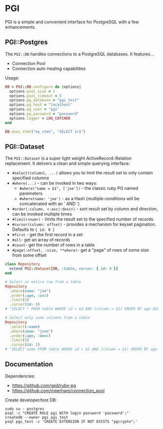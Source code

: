 # PGI

PGI is a simple and convenient interface for PostgreSQL with a few enhancements.

## PGI::Postgres

The `PGI::DB` handles connections to a PostgreSQL databases. It features...

* Connection Pool
* Connection auto-healing capabilities

Usage:

```ruby
DB = PGI::DB.configure do |options|
  options.pool_size = 1
  options.pool_timeout = 5
  options.pg_database = "pgi_test"
  options.pg_host = "localhost"
  options.pg_user = "pgi"
  options.pg_password = "password"
  options.logger = LOG_CATCHER
end

DB.exec_stmt("my_stmt", "SELECT 1+1")
```

## PGI::Dataset

The `PGI::Dataset` is a super light weight ActiveRecord::Relation replacement. It delivers a clean and simple querying interface:

* `#select(column1, ...)` allows you to limit the result set to only contain specified columns
* `#where(...)` - can be invoked in two ways:
  * `#where("name = $1", ['joe'])` - the classic ruby PG named paremeters
  * `#where(name: 'joe')` - as a Hash (multiple conditions will be concatenated with an ' AND ')
* `#order(:column, <:asc|:desc>)` - sort result set by column and direction, can be invoked multiple times
* `#limit(<num>)` - limits the result set to the specified number of records
* `#cursor(column: offset)` - provides a mechanism for keyset pagination. Defaults to `{ id: 0 }`
* `#first` - get the first record in a set
* `#all`- get an array of records
* `#count`- get the number of rows in a table
* `#page(:offset, :size, **where)`- get a "page" of rows of some size from some offset

```ruby
class Repository
  extend PGI::Dataset[DB, :table, cursor: { id: 0 }]
end

# Select an entire row from a table
Repository
  .where(name: "joe")
  .order(:age, :asc)
  .limit(3)
  .cursor(id: 3)
# "SELECT * FROM table WHERE id > $2 AND (column = $1) ORDER BY age ASC LIMIT 3", params["joe", 3]

# Select only some columns from a table
Repository
  .select(:name)
  .where(name: "jane")
  .order(:age, :desc)
  .limit(5)
  .cursor(id: 2)
# "SELECT name FROM table WHERE id > $2 AND (column = $1) ORDER BY age DESC LIMIT 5", params["jane", 2]
```

## Documentation

Dependencies:

* https://github.com/ged/ruby-pg
* https://github.com/mperham/connection_pool

Create developer/test DB:

```
sudo su - postgres
psql -c "CREATE ROLE pgi WITH login password 'password';"
createdb --owner pgi pgi_test
psql pgi_test -c 'CREATE EXTENSION IF NOT EXISTS "pgcrypto";'
```
